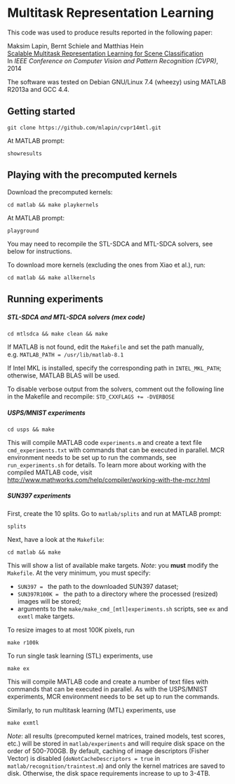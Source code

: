 Multitask Representation Learning
=========

This code was used to produce results reported in the following paper:

Maksim Lapin, Bernt Schiele and Matthias Hein  
[Scalable Multitask Representation Learning for Scene Classification](http://www.d2.mpi-inf.mpg.de/content/scalable-multitask-representation-learning-scene-classification-0)  
In _IEEE Conference on Computer Vision and Pattern Recognition (CVPR)_, 2014


The software was tested on Debian GNU/Linux 7.4 (wheezy)
using MATLAB R2013a and GCC 4.4.


Getting started
---

```
git clone https://github.com/mlapin/cvpr14mtl.git
```

At MATLAB prompt:
```
showresults
```


Playing with the precomputed kernels
---

Download the precomputed kernels:
```
cd matlab && make playkernels
```

At MATLAB prompt:
```
playground
```
You may need to recompile the STL-SDCA and MTL-SDCA solvers,
see below for instructions.

To download more kernels (excluding the ones from Xiao et al.), run:
```
cd matlab && make allkernels
```


Running experiments
---

##### STL-SDCA and MTL-SDCA solvers (mex code)
```
cd mtlsdca && make clean && make
```
If MATLAB is not found, edit the `Makefile` and set the path manually,  
e.g. `MATLAB_PATH = /usr/lib/matlab-8.1`

If Intel MKL is installed, specify the corresponding path in `INTEL_MKL_PATH`;  
otherwise, MATLAB BLAS will be used.

To disable verbose output from the solvers,
comment out the following line in the Makefile and recompile:
`STD_CXXFLAGS += -DVERBOSE`


##### USPS/MNIST experiments
```
cd usps && make
```
This will compile MATLAB code `experiments.m`
and create a text file `cmd_experiments.txt`
with commands that can be executed in parallel.
MCR environment needs to be set up to run the commands,
see `run_experiments.sh` for details.
To learn more about working with the compiled MATLAB code, visit  
http://www.mathworks.com/help/compiler/working-with-the-mcr.html


##### SUN397 experiments
First, create the 10 splits.
Go to `matlab/splits` and run at MATLAB prompt:
```
splits
```

Next, have a look at the `Makefile`:
```
cd matlab && make
```
This will show a list of available make targets.
*Note*: you **must** modify the `Makefile`.
At the very minimum, you must specify:
  - `SUN397 = ` the path to the downloaded SUN397 dataset;
  - `SUN397R100K = ` the path to a directory where the processed (resized)
  images will be stored;
  - arguments to the `make/make_cmd_[mtl]experiments.sh` scripts,
  see `ex` and `exmtl` make targets.

To resize images to at most 100K pixels, run
```
make r100k
```

To run single task learning (STL) experiments, use
```
make ex
```
This will compile MATLAB code and create a number of text files with commands
that can be executed in parallel. As with the USPS/MNIST experiments,
MCR environment needs to be set up to run the commands.

Similarly, to run multitask learning (MTL) experiments, use
```
make exmtl
```

*Note*: all results (precomputed kernel matrices, trained models,
test scores, etc.) will be stored in `matlab/experiments`
and will require disk space on the order of 500-700GB.
By default, caching of image descriptors (Fisher Vector) is disabled
(`doNotCacheDescriptors = true` in `matlab/recognition/traintest.m`)
and only the kernel matrices are saved to disk.
Otherwise, the disk space requirements increase to up to 3-4TB.
